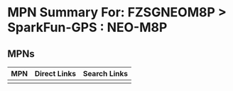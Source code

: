 



# MPN Summary For: FZSGNEOM8P > SparkFun-GPS : NEO-M8P

## MPNs
  

|MPN|Direct Links|Search Links|
| :--- | :--- | :--- |
||||

